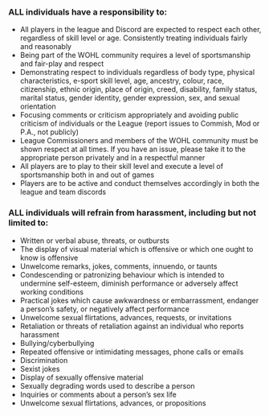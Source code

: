 ### ALL individuals have a responsibility to:
- All players in the league and Discord are expected to respect each other, regardless of skill level or age. Consistently treating individuals fairly and reasonably
- Being part of the WOHL community requires a level of sportsmanship and fair-play and respect
- Demonstrating respect to individuals regardless of body type, physical characteristics, e-sport skill level, age, ancestry, colour, race, citizenship, ethnic origin, place of origin, creed, disability, family status, marital status, gender identity, gender expression, sex, and sexual orientation
- Focusing comments or criticism appropriately and avoiding public criticism of individuals or the League (report issues to Commish, Mod or P.A., not publicly)
- League Commissioners and members of the WOHL community must be shown respect at all times. If you have an issue, please take it to the appropriate person privately and in a respectful manner
- All players are to play to their skill level and execute a level of sportsmanship both in and out of games
- Players are to be active and conduct themselves accordingly in both the league and team discords

### ALL individuals will refrain from harassment, including but not limited to:
- Written or verbal abuse, threats, or outbursts
- The display of visual material which is offensive or which one ought to know is offensive
- Unwelcome remarks, jokes, comments, innuendo, or taunts
- Condescending or patronizing behaviour which is intended to undermine self-esteem, diminish performance or adversely affect working conditions
- Practical jokes which cause awkwardness or embarrassment, endanger a person’s safety, or negatively affect performance
- Unwelcome sexual flirtations, advances, requests, or invitations
- Retaliation or threats of retaliation against an individual who reports harassment
- Bullying/cyberbullying
- Repeated offensive or intimidating messages, phone calls or emails
- Discrimination
- Sexist jokes
- Display of sexually offensive material
- Sexually degrading words used to describe a person
- Inquiries or comments about a person’s sex life
- Unwelcome sexual flirtations, advances, or propositions
